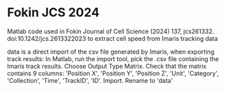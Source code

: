 # Fokin JCS 2024
Matlab code used in 
Fokin Journal of Cell Science (2024) 137, jcs261332. doi:10.1242/jcs.2613322023 
to extract cell speed from Imaris tracking data

data is a direct import of the csv file generated by Imaris, when exporting track results:
In Matlab, run the import tool, pick the .csv file containing the Imaris track results. Choose Output Type Matrix. Check that the matrix contains 9 columns: 'Position X', 'Position Y', 'Position Z', 'Unit', 'Category', 'Collection', 'Time', 'TrackID', 'ID'. Import. Rename to 'data'
